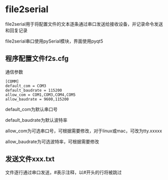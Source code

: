 # file2serial

file2serial用于将配置文件的文本逐条通过串口发送给接收设备，并记录命令发送和回复记录

file2serial串口使用pySerial模块，界面使用pyqt5

## 程序配置文件f2s.cfg

通信参数

    [COMM]
    default_com = COM3
    default_baudrate = 115200
    allow_com = COM1,COM3,COM4,COM5
    allow_baudrate = 9600,115200

default_com为默认串口号

default_baudrate为默认波特率

allow_com为可选串口号，可根据需要修改，对于linux或mac，可改为tty.xxxxx

allow_baudrate为可选波特率，可根据需要修改

## 发送文件xxx.txt

文件逐行通过串口发送，#表示注释，以#开头的行将被跳过
